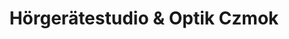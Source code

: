 ---
title: "Hörgerätestudio & Optik Czmok"
url: /landsberg/hoergeraetestudio-und-optik-czmok/
shop: Optiker
---